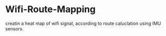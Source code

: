 # Wifi-Route-Mapping
creatin a heat map of wifi signal, according to route caluclation using IMU sensors.
